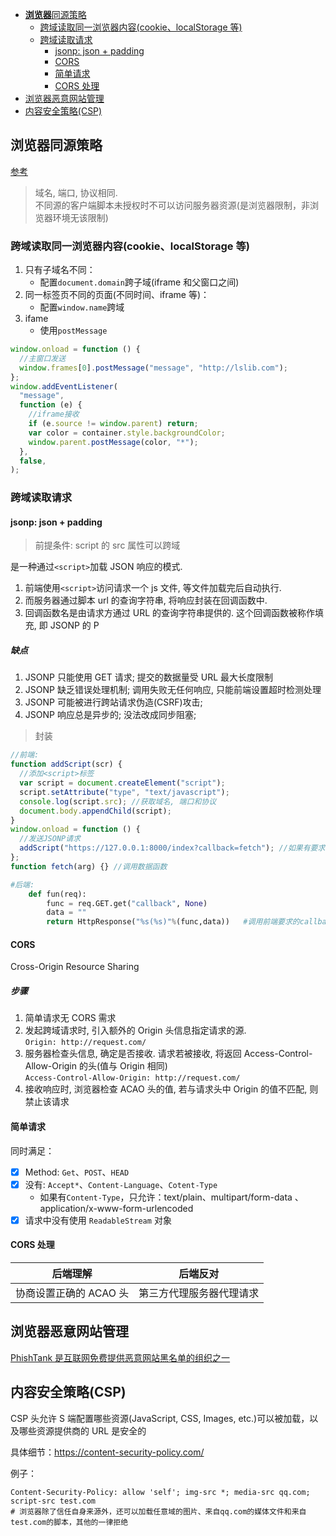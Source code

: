 - [**浏览器**同源策略](#浏览器同源策略)
  - [跨域读取同一浏览器内容(cookie、localStorage 等)](#跨域读取同一浏览器内容cookielocalstorage-等)
  - [跨域读取请求](#跨域读取请求)
    - [jsonp: json + padding](#jsonp-json--padding)
    - [CORS](#cors)
    - [简单请求](#简单请求)
    - [CORS 处理](#cors-处理)
- [浏览器恶意网站管理](#浏览器恶意网站管理)
- [内容安全策略(CSP)](#内容安全策略csp)

## **浏览器**同源策略

[参考](https://developer.mozilla.org/zh-CN/docs/Web/Security/Same-origin_policy)

> 域名, 端口, 协议相同.<br/>
> 不同源的客户端脚本未授权时不可以访问服务器资源(是浏览器限制，非浏览器环境无该限制) <br/>

### 跨域读取同一浏览器内容(cookie、localStorage 等)

1. 只有子域名不同：
   - 配置`document.domain`跨子域(iframe 和父窗口之间)
2. 同一标签页不同的页面(不同时间、iframe 等)：
   - 配置`window.name`跨域
3. ifame
   - 使用`postMessage`

```js
window.onload = function () {
  //主窗口发送
  window.frames[0].postMessage("message", "http://lslib.com");
};
window.addEventListener(
  "message",
  function (e) {
    //iframe接收
    if (e.source != window.parent) return;
    var color = container.style.backgroundColor;
    window.parent.postMessage(color, "*");
  },
  false,
);
```

### 跨域读取请求

#### jsonp: json + padding

> 前提条件: script 的 src 属性可以跨域

是一种通过`<script>`加载 JSON 响应的模式.

1. 前端使用`<script>`访问请求一个 js 文件, 等文件加载完后自动执行.
2. 而服务器通过脚本 url 的查询字符串, 将响应封装在回调函数中.
3. 回调函数名是由请求方通过 URL 的查询字符串提供的. 这个回调函数被称作填充, 即 JSONP 的 P

##### 缺点

1. JSONP 只能使用 GET 请求; 提交的数据量受 URL 最大长度限制
2. JSONP 缺乏错误处理机制; 调用失败无任何响应, 只能前端设置超时检测处理
3. JSONP 可能被进行跨站请求伪造(CSRF)攻击;
4. JSONP 响应总是异步的; 没法改成同步阻塞;

> 封装

```js
//前端:
function addScript(scr) {
  //添加<script>标签
  var script = document.createElement("script");
  script.setAttribute("type", "text/javascript");
  console.log(script.src); //获取域名, 端口和协议
  document.body.appendChild(script);
}
window.onload = function () {
  //发送JSONP请求
  addScript("https://127.0.0.1:8000/index?callback=fetch"); //如果有要求, 通过GET发送, 且只能发送GET请求
};
function fetch(arg) {} //调用数据函数
```

```py
#后端:
    def fun(req):
        func = req.GET.get("callback", None)
        data = ""
        return HttpResponse("%s(%s)"%(func,data))   #调用前端要求的callback函数
```

#### CORS

Cross-Origin Resource Sharing

##### 步骤

1. 简单请求无 CORS 需求
2. 发起跨域请求时, 引入额外的 Origin 头信息指定请求的源.<br>
   `Origin: http://request.com/`
3. 服务器检查头信息, 确定是否接收. 请求若被接收, 将返回 Access-Control-Allow-Origin 的头(值与 Origin 相同)<br>
   `Access-Control-Allow-Origin: http://request.com/`
4. 接收响应时, 浏览器检查 ACAO 头的值, 若与请求头中 Origin 的值不匹配, 则禁止该请求

#### 简单请求

同时满足：

- [x] Method: `Get`、`POST`、`HEAD`
- [x] 没有: `Accept*`、`Content-Language`、`Cotent-Type`
  - 如果有`Content-Type`，只允许：text/plain、multipart/form-data
    、application/x-www-form-urlencoded
- [x] 请求中没有使用 `ReadableStream` 对象

#### CORS 处理

|        后端理解        |         后端反对         |
| :--------------------: | :----------------------: |
| 协商设置正确的 ACAO 头 | 第三方代理服务器代理请求 |

## 浏览器恶意网站管理

[PhishTank 是互联网免费提供恶意网站黑名单的组织之一](https://phishtank.org/index.php)

## 内容安全策略(CSP)

CSP 头允许 S 端配置哪些资源(JavaScript, CSS, Images, etc.)可以被加载，以及哪些资源提供商的 URL 是安全的

具体细节：https://content-security-policy.com/

例子：
```
Content-Security-Policy: allow 'self'; img-src *; media-src qq.com; script-src test.com
# 浏览器除了信任自身来源外，还可以加载任意域的图片、来自qq.com的媒体文件和来自test.com的脚本，其他的一律拒绝
```
